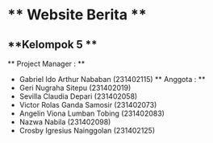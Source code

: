 # ** Website Berita **

## **Kelompok 5 **
** Project Manager : **
- Gabriel Ido Arthur Nababan (231402115)
** Anggota : **
- Geri Nugraha Sitepu (231402019)
- Sevilla Claudia Depari (231402058)
- Victor Rolas Ganda Samosir (231402073)
- Angelin Viona Lumban Tobing (231402083)
- Nazwa Nabila (231402098)
- Crosby Igresius Nainggolan (231402125)